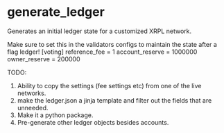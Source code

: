 # generate_ledger

Generates an initial ledger state for a customized XRPL network.

Make sure to set this in the validators configs to maintain the state after a flag ledger!
[voting]
reference_fee = 1
account_reserve = 1000000
owner_reserve = 200000

TODO:
1. Ability to copy the settings (fee settings etc) from one of the live networks.
1. make the ledger.json a jinja template and filter out the fields that are unneeded.
1. Make it a python package.
1. Pre-generate other ledger objects besides accounts.
